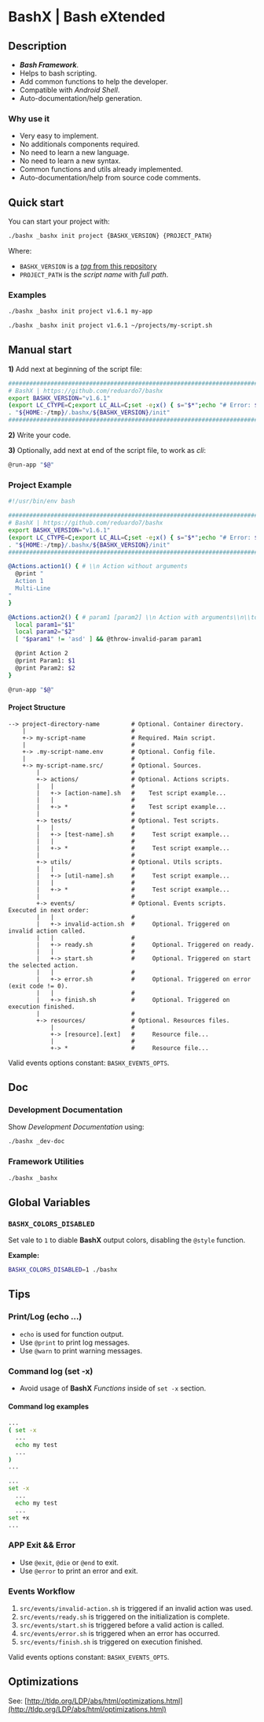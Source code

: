 # BashX | Bash eXtended

## Description

- **_Bash Framework_**.
- Helps to bash scripting.
- Add common functions to help the developer.
- Compatible with _Android Shell_.
- Auto-documentation/help generation.

### Why use it

- Very easy to implement.
- No additionals components required.
- No need to learn a new language.
- No need to learn a new syntax.
- Common functions and utils already implemented.
- Auto-documentation/help from source code comments.

## Quick start

You can start your project with:

```bash
./bashx _bashx init project {BASHX_VERSION} {PROJECT_PATH}
```

Where:

- `BASHX_VERSION` is a [_tag_ from this repository](https://github.com/reduardo7/bashx/tags)
- `PROJECT_PATH` is the _script name_ with _full path_.

### Examples

```bash
./bashx _bashx init project v1.6.1 my-app
```

```bash
./bashx _bashx init project v1.6.1 ~/projects/my-script.sh
```

## Manual start

**1)** Add next at beginning of the script file:

```bash
###############################################################################
# BashX | https://github.com/reduardo7/bashx
export BASHX_VERSION="v1.6.1"
(export LC_CTYPE=C;export LC_ALL=C;set -e;x() { s="$*";echo "# Error: ${s:-Installation fail}" >&2;exit 1;};d=/dev/null;[ -z "$BASHX_VERSION" ] && x BASHX_VERSION is required;export BASHX_DIR="${BASHX_DIR:-${HOME:-/tmp}/.bashx/$BASHX_VERSION}";if [ ! -d "$BASHX_DIR" ]; then u='https://raw.githubusercontent.com/reduardo7/bashx/master/src/setup.sh';if type wget >$d 2>&1 ; then sh -c "$(wget -q $u -O -)" || x;elif type curl >$d 2>&1 ; then sh -c "$(curl -fsSL $u)" || x;else x wget or curl are required. Install wget or curl to continue;fi;fi) || exit $?
. "${HOME:-/tmp}/.bashx/${BASHX_VERSION}/init"
###############################################################################
```

**2)** Write your code.

**3)** Optionally, add next at end of the script file, to work as _cli_:

```bash
@run-app "$@"
```

### Project Example

```bash
#!/usr/bin/env bash

###############################################################################
# BashX | https://github.com/reduardo7/bashx
export BASHX_VERSION="v1.6.1"
(export LC_CTYPE=C;export LC_ALL=C;set -e;x() { s="$*";echo "# Error: ${s:-Installation fail}" >&2;exit 1;};d=/dev/null;[ -z "$BASHX_VERSION" ] && x BASHX_VERSION is required;export BASHX_DIR="${BASHX_DIR:-${HOME:-/tmp}/.bashx/$BASHX_VERSION}";if [ ! -d "$BASHX_DIR" ]; then u='https://raw.githubusercontent.com/reduardo7/bashx/master/src/setup.sh';if type wget >$d 2>&1 ; then sh -c "$(wget -q $u -O -)" || x;elif type curl >$d 2>&1 ; then sh -c "$(curl -fsSL $u)" || x;else x wget or curl are required. Install wget or curl to continue;fi;fi) || exit $?
. "${HOME:-/tmp}/.bashx/${BASHX_VERSION}/init"
###############################################################################

@Actions.action1() { # \\n Action without arguments
  @print "
  Action 1
  Multi-Line
"
}

@Actions.action2() { # param1 [param2] \\n Action with arguments\\n\\tdescription second line\\nother line
  local param1="$1"
  local param2="$2"
  [ "$param1" != 'asd' ] && @throw-invalid-param param1

  @print Action 2
  @print Param1: $1
  @print Param2: $2
}

@run-app "$@"
```

#### Project Structure

```text
--> project-directory-name         # Optional. Container directory.
    |                              #
    +-> my-script-name             # Required. Main script.
    |                              #
    +-> .my-script-name.env        # Optional. Config file.
    |                              #
    +-> my-script-name.src/        # Optional. Sources.
        |                          #
        +-> actions/               # Optional. Actions scripts.
        |   |                      #
        |   +-> [action-name].sh   #    Test script example...
        |   |                      #
        |   +-> *                  #    Test script example...
        |                          #
        +-> tests/                 # Optional. Test scripts.
        |   |                      #
        |   +-> [test-name].sh     #     Test script example...
        |   |                      #
        |   +-> *                  #     Test script example...
        |                          #
        +-> utils/                 # Optional. Utils scripts.
        |   |                      #
        |   +-> [util-name].sh     #     Test script example...
        |   |                      #
        |   +-> *                  #     Test script example...
        |                          #
        +-> events/                # Optional. Events scripts. Executed in next order:
        |   |                      #
        |   +-> invalid-action.sh  #     Optional. Triggered on invalid action called.
        |   |                      #
        |   +-> ready.sh           #     Optional. Triggered on ready.
        |   |                      #
        |   +-> start.sh           #     Optional. Triggered on start the selected action.
        |   |                      #
        |   +-> error.sh           #     Optional. Triggered on error (exit code != 0).
        |   |                      #
        |   +-> finish.sh          #     Optional. Triggered on execution finished.
        |                          #
        +-> resources/             # Optional. Resources files.
            |                      #
            +-> [resource].[ext]   #     Resource file...
            |                      #
            +-> *                  #     Resource file...
```

Valid events options constant: `BASHX_EVENTS_OPTS`.

## Doc

### Development Documentation

Show _Development Documentation_ using:

```bash
./bashx _dev-doc
```

### Framework Utilities

```bash
./bashx _bashx
```

## Global Variables

### `BASHX_COLORS_DISABLED`

Set vale to `1` to diable **BashX** output colors, disabling the `@style` function.

**Example:**

```bash
BASHX_COLORS_DISABLED=1 ./bashx
```

## Tips

### Print/Log (echo ...)

- `echo` is used for function output.
- Use `@print` to print log messages.
- Use `@warn` to print warning messages.

### Command log (set -x)

- Avoid usage of **BashX** _Functions_ inside of `set -x` section.

#### Command log examples

```bash
...
( set -x
  ...
  echo my test
  ...
)
...
```

```bash
...
set -x
  ...
  echo my test
  ...
set +x
...
```

### APP Exit && Error

- Use `@exit`, `@die` or `@end` to exit.
- Use `@error` to print an error and exit.

### Events Workflow

1. `src/events/invalid-action.sh` is triggered if an invalid action was used.
2. `src/events/ready.sh` is triggered on the initialization is complete.
3. `src/events/start.sh` is triggered before a valid action is called.
4. `src/events/error.sh` is triggered when an error has occurred.
5. `src/events/finish.sh` is triggered on execution finished.

Valid events options constant: `BASHX_EVENTS_OPTS`.

## Optimizations

See: [http://tldp.org/LDP/abs/html/optimizations.html](http://tldp.org/LDP/abs/html/optimizations.html)
